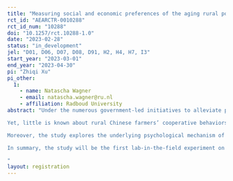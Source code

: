 ```yaml
---
title: "Measuring social and economic preferences of the aging rural population in China"
rct_id: "AEARCTR-0010288"
rct_id_num: "10288"
doi: "10.1257/rct.10288-1.0"
date: "2023-02-28"
status: "in_development"
jel: "D01, D06, D07, D08, D91, H2, H4, H7, I3"
start_year: "2023-03-01"
end_year: "2023-04-30"
pi: "Zhiqi Xu"
pi_other:
  1:
    - name: Natascha Wagner
    - email: natascha.wagner@ru.nl
    - affiliation: Radboud University
abstract: "Under the numerous government-led initiatives to alleviate poverty, the Chinese rural communities and populations are viewed as passive receivers of government support. The rural communities lack the agency in addressing their public welfare demands such as social protection for an aging rural society. However, we currently observe a transition of the national strategy where the rural populations are encouraged to address the inadequate elderly care provision in a collaborative way.
Yet, little is known about rural Chinese farmers’ cooperative behaviors and tendencies toward intricate public goods, i.e., elderly care services. This problem represents a typical dilemma prevalent in Chinese rural societies where the traditional private approaches are no longer applicable to modern challenges created by urbanization and emigration. The increasing aging population and loss of the working-age population demand joint efforts within the rural community and between the government to create a public provision of elderly care services. This study will be the first to investigate the Chinese rural population’s cooperation in addressing elderly care problems with a lab-in-the-field experiment. In addition, the study will examine the impact of rewards and removal thereof on farmers’ cooperative behavior. The findings will provide valuable insights into the extent to which supportive policies can demotivate or motivate individual cooperation through different policy strategies.
Moreover, the study explores the underlying psychological mechanism of villagers' cooperation. We will examine the interactive relations between collective culture, opinions, and cooperation.  
In summary, the study will be the first lab-in-the-field experiment on real-life cooperation dilemmas of the aging Chinese rural population, laying the foundation for future research on Chinese farmers’ cooperation and the creation of social protection policies to address the challenges of an aging society. Through the intervention, we will examine the impact of different policy strategies on cooperation. Ultimately, the experiment will advance our understanding of collaboration dynamics and improve farmers’ agency in bottom-up development through additional tools for practitioners that are motivated by social psychology.
"
layout: registration
---
```


